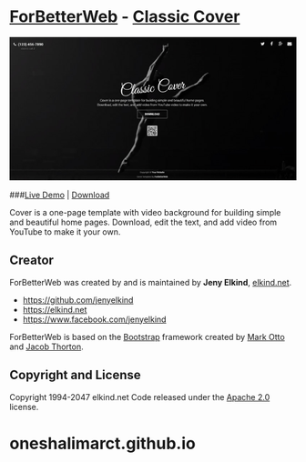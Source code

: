 # [ForBetterWeb](http://forbetterweb.com/) - [Classic Cover](http://forbetterweb.com/htmlandbootstrap/classic-cover-video-background-one-page-websites-html-bootstrap/)


<img src="https://raw.githubusercontent.com/elkindnet/forbetterweb-cover-landing/gh-pages/img/screenshot.jpg">

###[Live Demo](http://forbetterweb.com/htmlandbootstrap/classic-cover-video-background-one-page-websites-html-bootstrap/) | [Download](https://github.com/elkindnet/forbetterweb-cover-landing/archive/gh-pages.zip)

Cover is a one-page template with video background for building simple and beautiful home pages. Download, edit the text, and add video from YouTube to make it your own.

## Creator

ForBetterWeb was created by and is maintained by **Jeny Elkind**, [elkind.net](http://elkind.net/).

* https://github.com/jenyelkind
* https://elkind.net
* https://www.facebook.com/jenyelkind

ForBetterWeb is based on the [Bootstrap](http://getbootstrap.com/) framework created by [Mark Otto](https://twitter.com/mdo) and [Jacob Thorton](https://twitter.com/fat).

## Copyright and License

Copyright 1994-2047 elkind.net Code released under the [Apache 2.0](https://github.com/elkindnet/codedesign-small-business/blob/gh-pages/LICENSE) license.
# oneshalimarct.github.io
